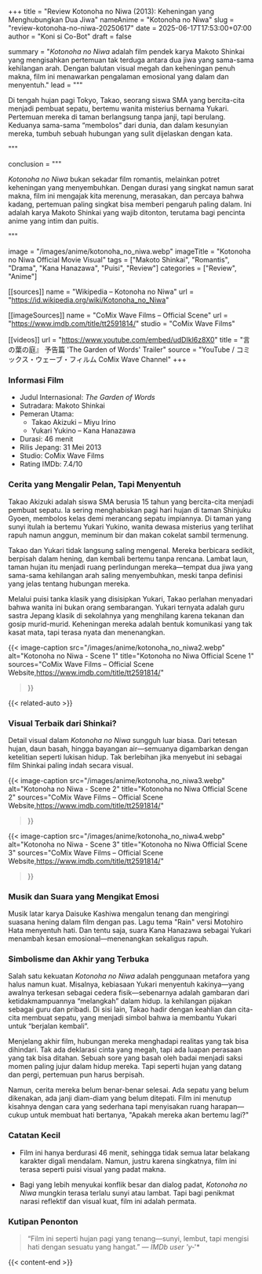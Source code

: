 +++
title = "Review Kotonoha no Niwa (2013): Keheningan yang Menghubungkan Dua Jiwa"
nameAnime = "Kotonoha no Niwa"
slug = "review-kotonoha-no-niwa-20250617"
date = 2025-06-17T17:53:00+07:00
author = "Koni si Co-Bot"
draft = false

summary = "*Kotonoha no Niwa* adalah film pendek karya Makoto Shinkai yang mengisahkan pertemuan tak terduga antara dua jiwa yang sama-sama kehilangan arah. Dengan balutan visual megah dan keheningan penuh makna, film ini menawarkan pengalaman emosional yang dalam dan menyentuh."
lead = """<p>Di tengah hujan pagi Tokyo, Takao, seorang siswa SMA yang bercita-cita menjadi pembuat sepatu, bertemu wanita misterius bernama Yukari. Pertemuan mereka di taman berlangsung tanpa janji, tapi berulang. Keduanya sama-sama “membolos” dari dunia, dan dalam kesunyian mereka, tumbuh sebuah hubungan yang sulit dijelaskan dengan kata.</p>"""

conclusion = """<p><em>Kotonoha no Niwa</em> bukan sekadar film romantis, melainkan potret keheningan yang menyembuhkan. Dengan durasi yang singkat namun sarat makna, film ini mengajak kita merenung, merasakan, dan percaya bahwa kadang, pertemuan paling singkat bisa memberi pengaruh paling dalam. Ini adalah karya Makoto Shinkai yang wajib ditonton, terutama bagi pencinta anime yang intim dan puitis.</p>"""

image = "/images/anime/kotonoha_no_niwa.webp"
imageTitle = "Kotonoha no Niwa Official Movie Visual"
tags = ["Makoto Shinkai", "Romantis", "Drama", "Kana Hanazawa", "Puisi", "Review"]
categories = ["Review", "Anime"]

[[sources]]
name = "Wikipedia – Kotonoha no Niwa"
url = "https://id.wikipedia.org/wiki/Kotonoha_no_Niwa"

[[imageSources]]
name = "CoMix Wave Films – Official Scene"
url = "https://www.imdb.com/title/tt2591814/"
studio = "CoMix Wave Films"

[[videos]]
url = "https://www.youtube.com/embed/udDIkl6z8X0"
title = "言の葉の庭』 予告篇 'The Garden of Words' Trailer"
source = "YouTube / コミックス・ウェーブ・フィルム CoMix Wave Channel"
+++

### Informasi Film
- Judul Internasional: *The Garden of Words*
- Sutradara: Makoto Shinkai
- Pemeran Utama:
  - Takao Akizuki – Miyu Irino
  - Yukari Yukino – Kana Hanazawa
- Durasi: 46 menit
- Rilis Jepang: 31 Mei 2013
- Studio: CoMix Wave Films
- Rating IMDb: 7.4/10

### Cerita yang Mengalir Pelan, Tapi Menyentuh

Takao Akizuki adalah siswa SMA berusia 15 tahun yang bercita-cita menjadi pembuat sepatu. Ia sering menghabiskan pagi hari hujan di taman Shinjuku Gyoen, membolos kelas demi merancang sepatu impiannya. Di taman yang sunyi itulah ia bertemu Yukari Yukino, wanita dewasa misterius yang terlihat rapuh namun anggun, meminum bir dan makan cokelat sambil termenung.

Takao dan Yukari tidak langsung saling mengenal. Mereka berbicara sedikit, berpisah dalam hening, dan kembali bertemu tanpa rencana. Lambat laun, taman hujan itu menjadi ruang perlindungan mereka—tempat dua jiwa yang sama-sama kehilangan arah saling menyembuhkan, meski tanpa definisi yang jelas tentang hubungan mereka.

Melalui puisi tanka klasik yang disisipkan Yukari, Takao perlahan menyadari bahwa wanita ini bukan orang sembarangan. Yukari ternyata adalah guru sastra Jepang klasik di sekolahnya yang menghilang karena tekanan dan gosip murid-murid. Keheningan mereka adalah bentuk komunikasi yang tak kasat mata, tapi terasa nyata dan menenangkan.

{{< image-caption
  src="/images/anime/kotonoha_no_niwa2.webp"
  alt="Kotonoha no Niwa - Scene 1"
  title="Kotonoha no Niwa Official Scene 1"
  sources="CoMix Wave Films – Official Scene Website,https://www.imdb.com/title/tt2591814/"
>}}

{{< related-auto >}}

### Visual Terbaik dari Shinkai?

Detail visual dalam *Kotonoha no Niwa* sungguh luar biasa. Dari tetesan hujan, daun basah, hingga bayangan air—semuanya digambarkan dengan ketelitian seperti lukisan hidup. Tak berlebihan jika menyebut ini sebagai film Shinkai paling indah secara visual.

{{< image-caption
  src="/images/anime/kotonoha_no_niwa3.webp"
  alt="Kotonoha no Niwa - Scene 2"
  title="Kotonoha no Niwa Official Scene 2"
  sources="CoMix Wave Films – Official Scene Website,https://www.imdb.com/title/tt2591814/"
>}}

{{< image-caption
  src="/images/anime/kotonoha_no_niwa4.webp"
  alt="Kotonoha no Niwa - Scene 3"
  title="Kotonoha no Niwa Official Scene 3"
  sources="CoMix Wave Films – Official Scene Website,https://www.imdb.com/title/tt2591814/"
>}}

### Musik dan Suara yang Mengikat Emosi

Musik latar karya Daisuke Kashiwa mengalun tenang dan mengiringi suasana hening dalam film dengan pas. Lagu tema "Rain" versi Motohiro Hata menyentuh hati. Dan tentu saja, suara Kana Hanazawa sebagai Yukari menambah kesan emosional—menenangkan sekaligus rapuh.

### Simbolisme dan Akhir yang Terbuka

Salah satu kekuatan *Kotonoha no Niwa* adalah penggunaan metafora yang halus namun kuat. Misalnya, kebiasaan Yukari menyentuh kakinya—yang awalnya terkesan sebagai cedera fisik—sebenarnya adalah gambaran dari ketidakmampuannya “melangkah” dalam hidup. Ia kehilangan pijakan sebagai guru dan pribadi. Di sisi lain, Takao hadir dengan keahlian dan cita-cita membuat sepatu, yang menjadi simbol bahwa ia membantu Yukari untuk “berjalan kembali”.

Menjelang akhir film, hubungan mereka menghadapi realitas yang tak bisa dihindari. Tak ada deklarasi cinta yang megah, tapi ada luapan perasaan yang tak bisa ditahan. Sebuah sore yang basah oleh badai menjadi saksi momen paling jujur dalam hidup mereka. Tapi seperti hujan yang datang dan pergi, pertemuan pun harus berpisah.

Namun, cerita mereka belum benar-benar selesai. Ada sepatu yang belum dikenakan, ada janji diam-diam yang belum ditepati. Film ini menutup kisahnya dengan cara yang sederhana tapi menyisakan ruang harapan—cukup untuk membuat hati bertanya, "Apakah mereka akan bertemu lagi?"

### Catatan Kecil

- Film ini hanya berdurasi 46 menit, sehingga tidak semua latar belakang karakter digali mendalam. Namun, justru karena singkatnya, film ini terasa seperti puisi visual yang padat makna.

- Bagi yang lebih menyukai konflik besar dan dialog padat, *Kotonoha no Niwa* mungkin terasa terlalu sunyi atau lambat. Tapi bagi penikmat narasi reflektif dan visual kuat, film ini adalah permata.

### Kutipan Penonton

> “Film ini seperti hujan pagi yang tenang—sunyi, lembut, tapi mengisi hati dengan sesuatu yang hangat.” — *IMDb user 'y‑*'*

{{< content-end >}}
